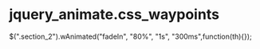 # jquery_animate.css_waypoints

$(".section_2").wAnimated("fadeIn", "80%", "1s", "300ms",function(th){});